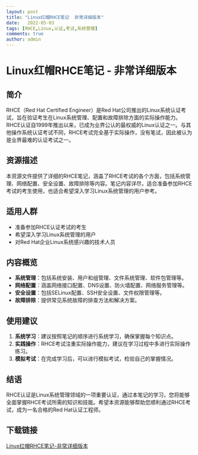 ```yaml
---
layout: post
title: "Linux红帽RHCE笔记  非常详细版本"
date:   2022-05-03
tags: [RHCE,Linux,认证,考试,系统管理]
comments: true
author: admin
---
```

# Linux红帽RHCE笔记 - 非常详细版本

## 简介

RHCE（Red Hat Certified Engineer）是Red Hat公司推出的Linux系统认证考试，旨在验证考生在Linux系统管理、配置和故障排除方面的实际操作能力。RHCE认证自1999年推出以来，已成为业界公认的最权威的Linux认证之一。与其他操作系统认证考试不同，RHCE考试完全基于实际操作，没有笔试，因此被认为是业界最难的认证考试之一。

## 资源描述

本资源文件提供了详细的RHCE笔记，涵盖了RHCE考试的各个方面，包括系统管理、网络配置、安全设置、故障排除等内容。笔记内容详尽，适合准备参加RHCE考试的考生使用，也适合希望深入学习Linux系统管理的用户参考。

## 适用人群

- 准备参加RHCE认证考试的考生
- 希望深入学习Linux系统管理的用户
- 对Red Hat企业Linux系统感兴趣的技术人员

## 内容概览

- **系统管理**：包括系统安装、用户和组管理、文件系统管理、软件包管理等。
- **网络配置**：涵盖网络接口配置、DNS设置、防火墙配置、网络服务管理等。
- **安全设置**：包括SELinux配置、SSH安全设置、文件权限管理等。
- **故障排除**：提供常见系统故障的排查方法和解决方案。

## 使用建议

1. **系统学习**：建议按照笔记的顺序进行系统学习，确保掌握每个知识点。
2. **实践操作**：RHCE考试注重实际操作能力，建议在学习过程中多进行实际操作练习。
3. **模拟考试**：在完成学习后，可以进行模拟考试，检验自己的掌握情况。

## 结语

RHCE认证是Linux系统管理领域的一项重要认证，通过本笔记的学习，您将能够全面掌握RHCE考试所需的知识和技能。希望本资源能够帮助您顺利通过RHCE考试，成为一名合格的Red Hat认证工程师。

## 下载链接

[Linux红帽RHCE笔记-非常详细版本](https://pan.quark.cn/s/53019a16c840)